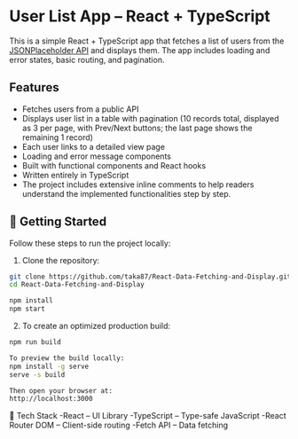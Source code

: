# User List App – React + TypeScript

This is a simple React + TypeScript app that fetches a list of users from the [JSONPlaceholder API](https://jsonplaceholder.typicode.com/users) and displays them. The app includes loading and error states, basic routing, and pagination. 

## Features

- Fetches users from a public API
- Displays user list in a table with pagination (10 records total, displayed as 3 per page, with Prev/Next buttons; the last page shows the remaining 1 record)
- Each user links to a detailed view page
- Loading and error message components
- Built with functional components and React hooks
- Written entirely in TypeScript
- The project includes extensive inline comments to help readers understand the implemented functionalities step by step.

## 🚀 Getting Started

Follow these steps to run the project locally:

1. Clone the repository:

```bash
git clone https://github.com/taka87/React-Data-Fetching-and-Display.git
cd React-Data-Fetching-and-Display

npm install
npm start

```

2. To create an optimized production build:

```bash
npm run build

To preview the build locally:
npm install -g serve
serve -s build

Then open your browser at:
http://localhost:3000

```

🧰 Tech Stack
-React – UI Library
-TypeScript – Type-safe JavaScript
-React Router DOM – Client-side routing
-Fetch API – Data fetching